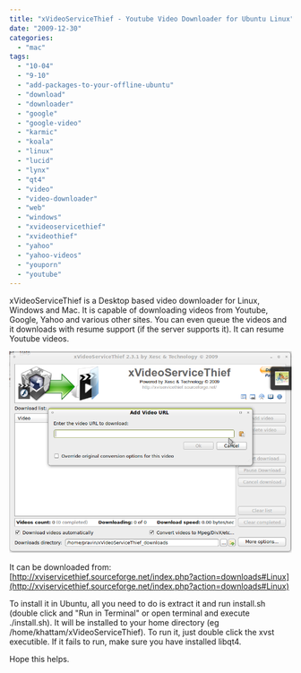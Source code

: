 ```yaml
---
title: "xVideoServiceThief - Youtube Video Downloader for Ubuntu Linux"
date: "2009-12-30"
categories: 
  - "mac"
tags: 
  - "10-04"
  - "9-10"
  - "add-packages-to-your-offline-ubuntu"
  - "download"
  - "downloader"
  - "google"
  - "google-video"
  - "karmic"
  - "koala"
  - "linux"
  - "lucid"
  - "lynx"
  - "qt4"
  - "video"
  - "video-downloader"
  - "web"
  - "windows"
  - "xvideoservicethief"
  - "xvideothief"
  - "yahoo"
  - "yahoo-videos"
  - "youporn"
  - "youtube"
---
```


xVideoServiceThief is a Desktop based video downloader for Linux, Windows and Mac. It is capable of downloading videos from Youtube, Google, Yahoo and various other sites. You can even queue the videos and it downloads with resume support (if the server supports it). It can resume Youtube videos.

![](images/Screenshot-2.png)

It can be downloaded from:  
[http://xviservicethief.sourceforge.net/index.php?action=downloads#Linux](http://xviservicethief.sourceforge.net/index.php?action=downloads#Linux)

To install it in Ubuntu, all you need to do is extract it and run install.sh (double click and "Run in Terminal" or open terminal and execute ./install.sh). It will be installed to your home directory (eg /home/khattam/xVideoServiceThief). To run it, just double click the xvst executible. If it fails to run, make sure you have installed libqt4.

Hope this helps.
